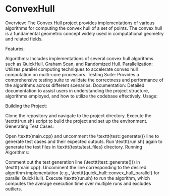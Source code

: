 # ConvexHull

Overview:
The Convex Hull project provides implementations of various algorithms for computing the convex hull of a set of points. The convex hull is a fundamental geometric concept widely used in computational geometry and related fields.

Features:

Algorithms: Includes implementations of several convex hull algorithms such as QuickHull, Graham Scan, and Randomized Hull.
Parallelization: Utilizes parallel computing techniques to accelerate convex hull computation on multi-core processors.
Testing Suite: Provides a comprehensive testing suite to validate the correctness and performance of the algorithms across different scenarios.
Documentation: Detailed documentation to assist users in understanding the project structure, algorithms employed, and how to utilize the codebase effectively.
Usage:

Building the Project:

Clone the repository and navigate to the project directory.
Execute the \texttt{run.sh} script to build the project and set up the environment.
Generating Test Cases:

Open \texttt{main.cpp} and uncomment the \texttt{test::generate()} line to generate test cases and their expected outputs.
Run \texttt{run.sh} again to generate the test files in \texttt{tests/test_files} directory.
Running Algorithms:

Comment out the test generation line (\texttt{test::generate()}) in \texttt{main.cpp}.
Uncomment the line corresponding to the desired algorithm implementation (e.g., \texttt{quick_hull::convex_hull_parallel} for parallel QuickHull).
Execute \texttt{run.sh} to run the algorithm, which computes the average execution time over multiple runs and excludes outliers.
